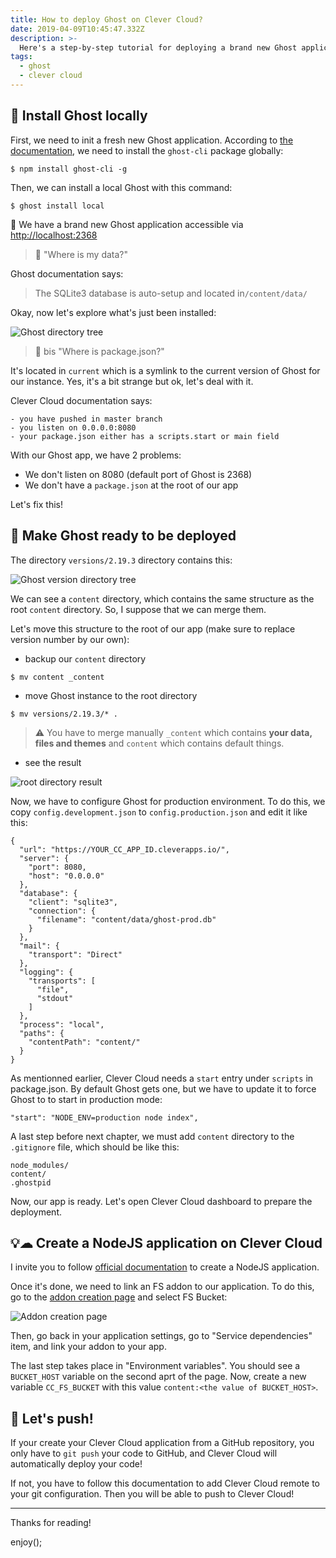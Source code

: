 ```yaml
---
title: How to deploy Ghost on Clever Cloud?
date: 2019-04-09T10:45:47.332Z
description: >-
  Here's a step-by-step tutorial for deploying a brand new Ghost application on Clever Cloud.
tags:
  - ghost
  - clever cloud
---
```

## 👻 Install Ghost locally

First, we need to init a fresh new Ghost application. According to [the documentation](https://github.com/TryGhost/Ghost#quickstart-install), we need to install the `ghost-cli` package globally:

`$ npm install ghost-cli -g`

Then, we can install a local Ghost with this command:

`$ ghost install local`

🎉 We have a brand new Ghost application accessible via <http://localhost:2368>

> 🤔 "Where is my data?"

Ghost documentation says:

> The SQLite3 database is auto-setup and located in`/content/data/`

Okay, now let's explore what's just been installed:

![Ghost directory tree](/img/ghost-tree.png)

> 🤔 bis "Where is package.json?"

It's located in `current` which is a symlink to the current version of Ghost for our instance. Yes, it's a bit strange but ok, let's deal with it.

Clever Cloud documentation says:

    - you have pushed in master branch
    - you listen on 0.0.0.0:8080
    - your package.json either has a scripts.start or main field

With our Ghost app, we have 2 problems:
- We don't listen on 8080 (default port of Ghost is 2368)
- We don't have a `package.json` at the root of our app

Let's fix this!

## 🔧 Make Ghost ready to be deployed

The directory `versions/2.19.3` directory contains this:

![Ghost version directory tree](/img/ghost-version-tree.png)

We can see a `content` directory, which contains the same structure as the root `content` directory. So, I suppose that we can merge them.

Let's move this structure to the root of our app (make sure to replace version number by our own):

- backup our `content` directory

`$ mv content _content`

- move Ghost instance to the root directory

`$ mv versions/2.19.3/* .`

> ⚠ You have to merge manually `_content` which contains **your data, files and themes** and `content` which contains default things.

- see the result

![root directory result](/img/ghost-mv.png)

Now, we have to configure Ghost for production environment. To do this, we copy `config.development.json` to `config.production.json` and edit it like this:

```
{
  "url": "https://YOUR_CC_APP_ID.cleverapps.io/",
  "server": {
    "port": 8080,
    "host": "0.0.0.0"
  },
  "database": {
    "client": "sqlite3",
    "connection": {
      "filename": "content/data/ghost-prod.db"
    }
  },
  "mail": {
    "transport": "Direct"
  },
  "logging": {
    "transports": [
      "file",
      "stdout"
    ]
  },
  "process": "local",
  "paths": {
    "contentPath": "content/"
  }
}
```

As mentionned earlier, Clever Cloud needs a `start` entry under `scripts` in package.json. By default Ghost gets one, but we have to update it to force Ghost to to start in production mode:

```
"start": "NODE_ENV=production node index",
```

A last step before next chapter, we must add `content` directory to the `.gitignore` file, which should be like this:

```
node_modules/
content/
.ghostpid
```

Now, our app is ready. Let's open Clever Cloud dashboard to prepare the deployment.

## 💡☁ Create a NodeJS application on Clever Cloud

I invite you to follow [official documentation](https://www.clever-cloud.com/doc/clever-cloud-overview/add-application/#create-an-application) to create a NodeJS application.

Once it's done, we need to link an FS addon to our application. To do this, go to the [addon creation page](https://console.clever-cloud.com/users/me/addons/new) and select FS Bucket:

![Addon creation page](/img/console-clever-cloud.png)

Then, go back in your application settings, go to "Service dependencies" item, and link your addon to your app.

The last step takes place in "Environment variables". You should see a `BUCKET_HOST` variable on the second aprt of the page. Now, create a new variable `CC_FS_BUCKET` with this value `content:<the value of BUCKET_HOST>`.

## 🚀 Let's push!

If your create your Clever Cloud application from a GitHub repository, you only have to `git push` your code to GitHub, and Clever Cloud will automatically deploy your code!

If not, you have to follow this documentation to add Clever Cloud remote to your git configuration. Then you will be able to push to Clever Cloud!

<hr>

Thanks for reading!

enjoy();
